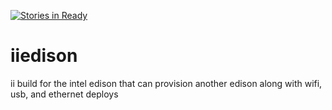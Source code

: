 [![Stories in Ready](https://badge.waffle.io/ii/iiedison.png?label=ready&title=Ready)](https://waffle.io/ii/iiedison)


# iiedison
ii build for the intel edison that can provision another edison along with wifi, usb, and ethernet deploys
